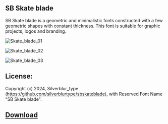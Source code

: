 ## SB Skate blade

SB Skate blade is a geometric and minimalistic fonts constructed with a few geometric shapes with constant thickness. This font is suitable for graphic projects, logos and branding.

![Skate_blade_01](https://github.com/silverblurtype/fonts/assets/163983174/6ef25fb7-d845-4b7d-bcf7-ae6246570c22)

![Skate_blade_02](https://github.com/silverblurtype/fonts/assets/163983174/8e94ad19-6a81-476b-84d8-294663bb4458)

![Skate_blade_03](https://github.com/silverblurtype/fonts/assets/163983174/c41033df-f847-47d0-9785-1359e2666d33)


## License:
Copyright (c) 2024, Silverblur_type (https://github.com/silverblurtype/sbskateblade),
with Reserved Font Name "SB Skate blade".

## [Download](https://github.com/silverblurtype/fonts/raw/main/sb_skate_blade/SBSkateblade-Regular.otf)

